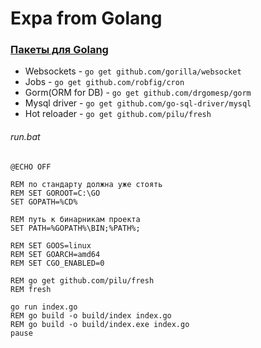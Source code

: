 # Expa from Golang

### [Пакеты для Golang](https://godoc.org/)

* Websockets - `go get github.com/gorilla/websocket`
* Jobs - `go get github.com/robfig/cron`
* Gorm(ORM for DB) - `go get github.com/drgomesp/gorm`
* Mysql driver - `go get github.com/go-sql-driver/mysql`
* Hot reloader - `go get github.com/pilu/fresh`

###### run.bat
```
@ECHO OFF

REM по стандарту должна уже стоять
REM SET GOROOT=C:\GO
SET GOPATH=%CD%

REM путь к бинарникам проекта
SET PATH=%GOPATH%\BIN;%PATH%;

REM SET GOOS=linux
REM SET GOARCH=amd64
REM SET CGO_ENABLED=0

REM go get github.com/pilu/fresh
REM fresh 

go run index.go
REM go build -o build/index index.go
REM go build -o build/index.exe index.go
pause
```


  
  
